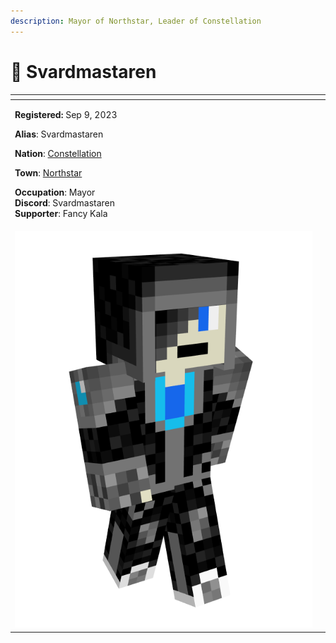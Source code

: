 ```yaml
---
description: Mayor of Northstar, Leader of Constellation
---
```


# 👤 Svardmastaren

<table data-view="cards" data-full-width="false"><thead><tr><th></th><th data-hidden data-card-cover data-type="files"></th></tr></thead><tbody><tr><td><p><strong>Registered:</strong> Sep 9, 2023</p><p><strong>Alias</strong>: Svardmastaren</p><p><strong>Nation</strong>: <a href="../nations/present-nations/constellation.md">Constellation</a></p><p><strong>Town</strong>: <a href="../towns/sweden-region/northstar/">Northstar</a></p><p><strong>Occupation</strong>: Mayor<br><strong>Discord</strong>: Svardmastaren<br><strong>Supporter</strong>: Fancy Kala</p></td><td></td></tr><tr><td><img src="../../../.gitbook/assets/Svardmastaren-skin.png" alt=""></td><td></td></tr></tbody></table>
